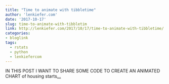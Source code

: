 ```yaml
---
title: "Time to animate with tibbletime"
author: 'lenkiefer.com'
date: '2017-10-17'
slug: time-to-animate-with-tibbletim
link: http://lenkiefer.com/2017/10/17/time-to-animate-with-tibbletime/
categories:
- bloglink
tags:
  - rstats
  - python
  - lenkiefercom
---
```


IN THIS POST I WANT TO SHARE SOME CODE TO CREATE AN ANIMATED CHART of housing starts[... <i class="fas fa-external-link-alt"></i>](http://lenkiefer.com/2017/10/17/time-to-animate-with-tibbletime/)

